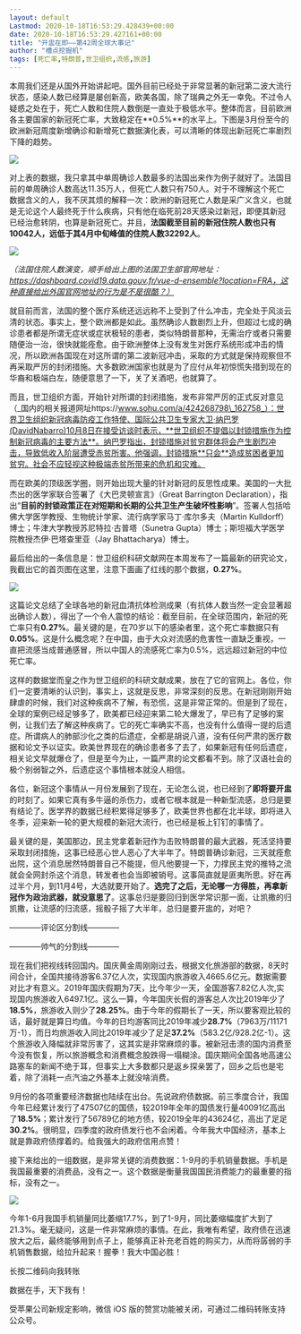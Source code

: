 ```yaml
---
layout: default
Lastmod: 2020-10-18T16:53:29.428439+00:00
date: 2020-10-18T16:53:29.427161+00:00
title: "开盅在即——第42周全球大事记"
author: "槽点挖掘机"
tags: [死亡率,特朗普,世卫组织,流感,旅游]
---
```


本周我们还是从国外开始讲起吧。国外目前已经处于非常显著的新冠第二波大流行状态，感染人数已经算是屡创新高，欧美各国，除了瑞典之外无一幸免。不过令人疑惑之处在于，死亡人数和住院人数倒是一直处于极低水平。整体而言，目前欧洲各主要国家的新冠死亡率，大致稳定在**0.5%**的水平上。下图是3月份至今的欧洲新冠周度新增确诊和新增死亡数据演化表，可以清晰的体现出新冠死亡率剧烈下降的趋势。

![](https://images.weserv.nl/?url=https%3A//mmbiz.qpic.cn/mmbiz_png/v067TzXMibbte72oeQUzHyiaa2jsQaVTaozTNxHHzG7zicUddzoB3BMJdJNcibEtYkndopSzq2YOzQojTlh08z4wJA/640%3Fwx_fmt%3Dpng)

对上表的数据，我只拿其中单周确诊人数最多的法国出来作为例子就好了。法国目前的单周确诊人数高达11.35万人，但死亡人数只有750人。对于不理解这个死亡数据含义的人，我不厌其烦的解释一次：欧洲的新冠死亡人数是采广义含义，也就是无论这个人最终死于什么疾病，只有他在临死前28天感染过新冠，即便其新冠已经治愈转阴，也算是新冠死亡。并且，**法国截至目前的新冠住院人数也只有10042人，远低于其4月中旬峰值的住院人数32292人**。  

![](https://images.weserv.nl/?url=https%3A//mmbiz.qpic.cn/mmbiz_png/v067TzXMibbte72oeQUzHyiaa2jsQaVTaonlfMWmdCibicQpGQhw9cjjuwNGZFCZf56NDxzB0Prh1eYEQrVlyIhFTg/640%3Fwx_fmt%3Dpng)

_（法国住院人数演变，顺手给出上图的法国卫生部官网地址：https://dashboard.covid19.data.gouv.fr/vue-d-ensemble?location=FRA，这种直接给出外国官网地址的行为是不是很酷？）_  

就目前而言，法国的整个医疗系统还远远称不上受到了什么冲击，完全处于风淡云清的状态。事实上，整个欧洲都是如此。虽然确诊人数剧烈上升，但超过七成的确诊患者都是所谓无症状或症状极轻的患者，类似特朗普那种，无需治疗或者只需要随便治一治，很快就能痊愈。由于欧洲整体上没有发生对医疗系统形成冲击的情况，所以欧洲各国现在对这所谓的第二波新冠冲击，采取的方式就是保持观察但不再采取严厉的封闭措施。大多数欧洲国家也就是为了应付从年初惊慌失措到现在的华裔和极端白左，随便意思了一下，关了关酒吧，也就算了。

而且，世卫组织方面，开始针对所谓的封闭措施，发布非常严厉的正式反对意见（_国内的相关报道网址https://www.sohu.com/a/424268798\_162758_）：世界卫生组织新冠病毒防疫工作特使、国际公共卫生专家大卫·纳巴罗(DavidNabarro)10月8日在接受访谈时表示，**世卫组织不提倡以封锁措施作为控制新冠病毒的主要方法**。纳巴罗指出，封锁措施对贫穷群体将会产生剧烈冲击，导致低收入阶层遭受赤贫所害。他强调，封锁措施**只会**造成贫困者更加贫穷。社会不应轻视这种极端赤贫所带来的危机和灾难。

而在欧美的顶级医学圈，则开始出现大量的针对新冠的反思性成果。美国的一大批杰出的医学家联合签署了《大巴灵顿宣言》（Great Barrington Declaration），指出“**目前的封锁政策正在对短期和长期的公共卫生产生破坏性影响**”。签署人包括哈佛大学医学教授、生物统计学家、流行病学家马丁‧库尔多夫（Martin Kulldorff）博士；牛津大学教授苏尼特拉‧古普塔（Sunetra Gupta）博士；斯坦福大学医学院教授杰伊‧巴塔查里亚（Jay Bhattacharya）博士。

最后给出的一条信息是：世卫组织科研文献网在本周发布了一篇最新的研究论文，我截出它的首页图在这里，注意下面画了红线的那个数据，**0.27%**。  

![](https://images.weserv.nl/?url=https%3A//mmbiz.qpic.cn/mmbiz_png/v067TzXMibbte72oeQUzHyiaa2jsQaVTao6mq1TtibFwh10NIhBaVdUj9LWD2KeBlD2NQyaQdrr2jDURmZVLQJU2w/640%3Fwx_fmt%3Dpng)

这篇论文总结了全球各地的新冠血清抗体检测成果（有抗体人数当然一定会显著超出确诊人数），得出了一个令人震惊的结论：截至目前，在全球范围内，新冠的死亡率只有**0.27%**。最关键的是，在70岁以下的感染者里，这个死亡率数据只有**0.05%**。这是什么概念呢？在中国，由于大众对流感的危害性一直缺乏重视，一直把流感当成普通感冒，所以中国人的流感死亡率为0.5%，远远超过新冠的中位死亡率。  

这样的数据堂而皇之作为世卫组织的科研文献成果，放在了它的官网上。各位，你们一定要清晰的认识到，事实上，这就是反思，非常深刻的反思。在新冠刚刚开始肆虐的时候，我们对这种疾病不了解，有恐慌，这是非常正常的。但是到了现在，全球的案例已经足够多了，欧美都已经迎来第二轮大爆发了，早已有了足够的案例，让我们去了解这种疾病了。它的死亡率确实不高，也没有什么值得一提的后遗症。所谓病人的肺部沙化之类的后遗症，全都是胡说八道，没有任何严肃的医疗数据和论文予以证实。欧美世界现在的确诊患者多了去了，如果新冠有任何后遗症，相关论文早就爆仓了，但是至今为止，一篇严肃的论文都看不到。除了汉语社会的极个别弱智之外，后遗症这个事情根本就没人相信。

各位，新冠这个事情从一月份发展到了现在，无论怎么说，也已经到了**即将要开盅**的时刻了。如果它真有多牛逼的杀伤力，或者它根本就是一种新型流感，总归是要有结论了。医学界的数据已经积累得足够多了，欧美世界也都在北半球，即将进入冬季，迎来新一轮的更大规模的新冠大流行，也已经是板上钉钉的事情了。  

最关键的是，美国那边，民主党拿着新冠作为击败特朗普的最大武器，死活坚持要采取封闭措施，这事已经恶心世人恶心了大半年了。特朗普确诊新冠，三天就痊愈出院，这个消息居然特朗普自己不能提，但凡他要提一下，力撑民主党的推特之流就会全网封杀这个消息，转发者也会当即被销号。这事简直就是匪夷所思。好在再过半个月，到11月4号，大选就要开始了。**选完了之后，无论哪一方得胜，再拿新冠作为政治武器，就没意思了**。这事总归是要回归到医学常识那一面，让凯撒的归凯撒，让流感的归流感，摇骰子摇了大半年，总归是要开盅的，对吧？

————评论区分割线————  

————帅气的分割线————

现在我们把视线转回国内。国庆黄金周刚刚过去，根据文化旅游部的数据，8天时间合计，全国共接待游客6.37亿人次，实现国内旅游收入4665.6亿元。数据需要对比才有意义。2019年国庆假期为7天，比今年少一天，全国游客7.82亿人次,实现国内旅游收入6497.1亿。这么一算，今年国庆长假的游客总人次比2019年少了**18.5%**，旅游收入则少了**28.25%**。由于今年的假期长了一天，所以要客观比较的话，最好就是算日均值。今年的日均游客同比2019年减少**28.7%**（7963万/11171万-1），而日均旅游收入同比2019年减少了足足**37.2%**（583.2亿/928.2亿-1）。这个旅游收入降幅就非常厉害了，这其实是非常麻烦的事。被新冠击溃的国内消费至今没有恢复，所以旅游概念和消费概念股跌得一塌糊涂。国庆期间全国各地高速公路塞车的新闻不绝于耳，但事实上大多数都只是返乡探亲罢了，回乡之后也是宅着，除了消耗一点汽油之外基本上就没啥消费。

9月份的各项重要经济数据也陆续在出台。先说政府债数据。前三季度合计，我国今年已经累计发行了47507亿的国债，较2019年全年的国债发行量40091亿高出了**18.5%**；累计发行了56789亿的地方债，较2019全年的43624亿，高出了足足**30.2%**。很明显，四季度的政府债发行也不会闲着。今年我大中国经济，基本上就是靠政府债撑着的。给我强大的政府信用点赞！

接下来给出的一组数据，是非常关键的消费数据：1-9月的手机销量数据。手机是我国最重要的消费品，没有之一。这个数据是衡量我国国民消费能力的最重要的指标，没有之一。  

![](https://images.weserv.nl/?url=https%3A//mmbiz.qpic.cn/mmbiz_png/v067TzXMibbte72oeQUzHyiaa2jsQaVTaocGjqYy2HMB2Qic7c7SMWl4ib1JCbXAricKmMRHgB11gYE5vaQD4oedCkg/640%3Fwx_fmt%3Dpng)

今年1-6月我国手机销量同比萎缩17.7%，到了1-9月，同比萎缩幅度扩大到了21.3%。毫无疑问，这是一件非常麻烦的事情。在此，我唯有希望，政府债在迅速放大之后，最终能够用到点子上，能够真正补充老百姓的购买力，从而将孱弱的手机销售数据，给拉升起来！握拳！我大中国必胜！  

长按二维码向我转账

数据在手，天下我有！

受苹果公司新规定影响，微信 iOS 版的赞赏功能被关闭，可通过二维码转账支持公众号。

